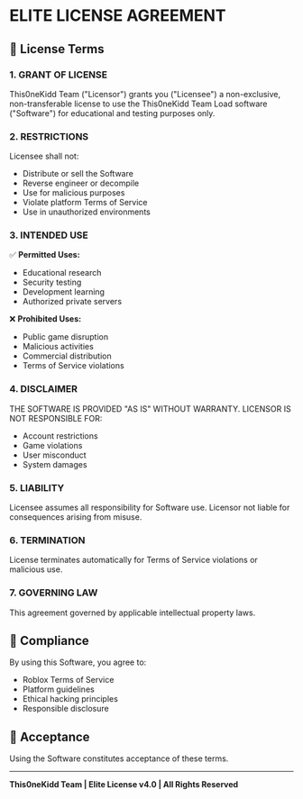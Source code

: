 # ELITE LICENSE AGREEMENT

## 📜 License Terms

### 1. GRANT OF LICENSE
This0neKidd Team ("Licensor") grants you ("Licensee") a non-exclusive, non-transferable license to use the This0neKidd Team Load software ("Software") for educational and testing purposes only.

### 2. RESTRICTIONS
Licensee shall not:
- Distribute or sell the Software
- Reverse engineer or decompile
- Use for malicious purposes
- Violate platform Terms of Service
- Use in unauthorized environments

### 3. INTENDED USE
✅ **Permitted Uses:**
- Educational research
- Security testing
- Development learning
- Authorized private servers

❌ **Prohibited Uses:**
- Public game disruption
- Malicious activities
- Commercial distribution
- Terms of Service violations

### 4. DISCLAIMER
THE SOFTWARE IS PROVIDED "AS IS" WITHOUT WARRANTY. LICENSOR IS NOT RESPONSIBLE FOR:
- Account restrictions
- Game violations
- User misconduct
- System damages

### 5. LIABILITY
Licensee assumes all responsibility for Software use. Licensor not liable for consequences arising from misuse.

### 6. TERMINATION
License terminates automatically for Terms of Service violations or malicious use.

### 7. GOVERNING LAW
This agreement governed by applicable intellectual property laws.

## 🔐 Compliance

By using this Software, you agree to:
- Roblox Terms of Service
- Platform guidelines
- Ethical hacking principles
- Responsible disclosure

## 📝 Acceptance

Using the Software constitutes acceptance of these terms.

---

**This0neKidd Team | Elite License v4.0 | All Rights Reserved**
